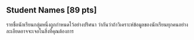 ## Student Names [89 pts]

รายชื่อนักเรียนกลุ่มหนึ่งถูกกำหนดไว้อย่างปริศนา ว่ากันว่าถ้าวิเคราะห์ข้อมูลของนักเรียนทุกคนอย่างละเอียดอาจจะเจอในสิ่งที่คุณต้องการ
